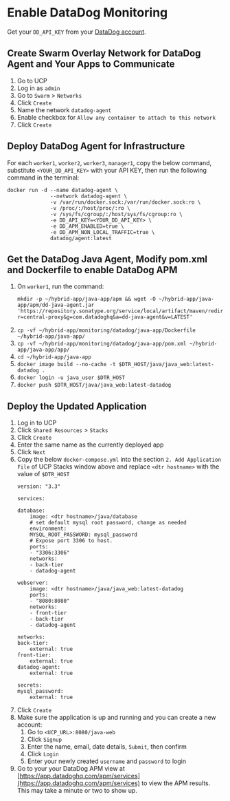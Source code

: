 # Enable DataDog Monitoring

Get your `DD_API_KEY` from your [DataDog account](https://app.datadoghq.com/account/settings#api).

## Create Swarm Overlay Network for DataDog Agent and Your Apps to Communicate

1. Go to UCP
1. Log in as `admin`
1. Go to `Swarm` > `Networks`
1. Click `Create`
1. Name the network `datadog-agent`
1. Enable checkbox for `Allow any container to attach to this network`
1. Click `Create`

## Deploy DataDog Agent for Infrastructure

For each `worker1`, `worker2`, `worker3`, `manager1`, copy the below command, substitute `<YOUR_DD_API_KEY>` with your API KEY, then run the following command in the terminal:

```DOCKER_CONTENT_TRUST=1 \
docker run -d --name datadog-agent \
              --network datadog-agent \
              -v /var/run/docker.sock:/var/run/docker.sock:ro \
              -v /proc/:/host/proc/:ro \
              -v /sys/fs/cgroup/:/host/sys/fs/cgroup:ro \
              -e DD_API_KEY=<YOUR_DD_API_KEY> \
              -e DD_APM_ENABLED=true \
              -e DD_APM_NON_LOCAL_TRAFFIC=true \
              datadog/agent:latest
```

## Get the DataDog Java Agent, Modify pom.xml and Dockerfile to enable DataDog APM

1. On `worker1`, run the command:
    ```
    mkdir -p ~/hybrid-app/java-app/apm && wget -O ~/hybrid-app/java-app/apm/dd-java-agent.jar 'https://repository.sonatype.org/service/local/artifact/maven/redirect?r=central-proxy&g=com.datadoghq&a=dd-java-agent&v=LATEST'
    ```
1. `cp -vf ~/hybrid-app/monitoring/datadog/java-app/Dockerfile ~/hybrid-app/java-app/`
1. `cp -vf ~/hybrid-app/monitoring/datadog/java-app/pom.xml ~/hybrid-app/java-app/app/`
1. `cd ~/hybrid-app/java-app`
1. `docker image build --no-cache -t $DTR_HOST/java/java_web:latest-datadog .`
1. `docker login -u java_user $DTR_HOST`
1. `docker push $DTR_HOST/java/java_web:latest-datadog`

## Deploy the Updated Application

1. Log in to UCP
1. Click `Shared Resources` > `Stacks`
1. Click `Create`
1. Enter the same name as the currently deployed app
1. Click `Next`
1. Copy the below `docker-compose.yml` into the section `2. Add Application File` of UCP Stacks window above and replace `<dtr hostname>` with the value of `$DTR_HOST`
    ```
    version: "3.3"

    services:

    database:
        image: <dtr hostname>/java/database
        # set default mysql root password, change as needed
        environment:
        MYSQL_ROOT_PASSWORD: mysql_password
        # Expose port 3306 to host. 
        ports:
        - "3306:3306" 
        networks:
        - back-tier
        - datadog-agent

    webserver:
        image: <dtr hostname>/java/java_web:latest-datadog
        ports:
        - "8080:8080" 
        networks:
        - front-tier
        - back-tier
        - datadog-agent

    networks:
    back-tier:
        external: true
    front-tier:
        external: true
    datadog-agent:
        external: true

    secrets:
    mysql_password:
        external: true
    ```
1. Click `Create`
1. Make sure the application is up and running and you can create a new account:
    1. Go to `<UCP_URL>:8080/java-web`
    1. Click `Signup`
    1. Enter the name, email, date details, `Submit`, then confirm
    1. Click `Login`
    1. Enter your newly created `username` and `password` to login
1. Go to your your DataDog APM view at [https://app.datadoghq.com/apm/services](https://app.datadoghq.com/apm/services) to view the APM results. This may take a minute or two to show up.
